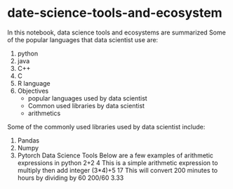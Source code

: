 # date-science-tools-and-ecosystem
In this notebook, data science tools and ecosystems are summarized
Some of the popular languages that data scientist use are:
1. python
2. java
3. C++
4. C
5. R language
6. Objectives
   * popular languages used by data scientist
   * Common used libraries by data scientist
   * arithmetics 
  
Some of the commonly used libraries used by data scientist include:
1. Pandas
2. Numpy
3. Pytorch
Data Science Tools 
Below are a few examples of arithmetic expressions in python
   2+2
4
This is a simple arithmetic expression to multiply then add integer
(3*4)+5
17
This will convert 200 minutes to hours by dividing by 60
200/60
   3.33
